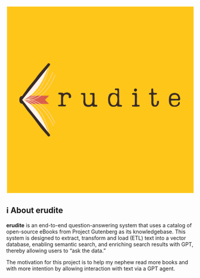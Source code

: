 <p align="center">
<img src="./erudite.svg" width="500" />
</p>

## ℹ️ About erudite
**erudite** is an end-to-end question-answering system that uses a catalog of open-source eBooks from Project Gutenberg as its knowledgebase. This system is designed to extract, transform and load (ETL) text into a vector database, enabling semantic search, and enriching search results with GPT, thereby allowing users to “ask the data.” 

The motivation for this project is to help my nephew read more books and with more intention by allowing interaction with text via a GPT agent.
